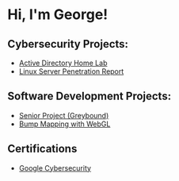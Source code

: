 <h1>Hi, I'm George! </h1>

<h2> Cybersecurity Projects: </h2>
  
- [Active Directory Home Lab](https://github.com/George-Upton4/ActiveDirectoryLab)
- [Linux Server Penetration Report]()

<h2> Software Development Projects: </h2>

- [Senior Project (Greybound)](https://github.com/comp195/senior-project-spring-2022-greybound-2d-pixel-game/tree/Version2)
- [Bump Mapping with WebGL]()

<h2> Certifications </h2>

- [Google Cybersecurity](https://www.coursera.org/account/accomplishments/professional-cert/XB9EBCRFMACD)
